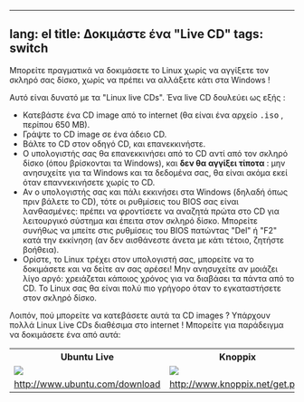 
---
lang: el
title: Δοκιμάστε ένα "Live CD"
tags: switch
---

Μπορείτε πραγματικά να δοκιμάσετε το Linux χωρίς να αγγίξετε τον 
σκληρό σας δίσκο, χωρίς να πρέπει να αλλάξετε κάτι στα Windows !

Αυτό είναι δυνατό με τα "Linux live CDs". Ένα live CD δουλεύει ως εξής :

<ul>

<li>Κατεβάστε ένα CD image από το internet (θα είναι ένα αρχείο <tt>.iso</tt> , 
περίπου 650 MB). </li>

<li>Γράψτε το CD image σε ένα άδειο CD.</li>

<li>Βάλτε το CD στον οδηγό CD, και επανεκκινήστε.</li>

<li>Ο υπολογιστής σας θα επανεκκινήσει από το CD αντί από τον σκληρό δίσκο 
(όπου βρίσκονται τα Windows), και <b>δεν θα αγγίξει τίποτα</b> : 
μην ανησυχείτε για τα Windows και τα δεδομένα σας, θα είναι ακόμα εκεί όταν 
επαννεκινήσετε χωρίς το CD. </li>

<li>Αν ο υπολογιστής σας και πάλι εκκινήσει στα Windows (δηλαδή όπως πριν βάλετε το CD), 
τότε οι ρυθμίσεις του BIOS σας είναι λανθασμένες: πρέπει να φροντίσετε 
να αναζητά πρώτα στο CD για λειτουργικό σύστημα και έπειτα στον σκληρό δίσκο. 
Μπορείτε συνήθως να μπείτε στις ρυθμίσεις του BIOS πατώντας "Del" ή "F2" 
κατά την εκκίνηση (αν δεν αισθάνεστε άνετα με κάτι τέτοιο, ζητήστε βοήθεια). </li>

<li>Ορίστε, το Linux τρέχει στον υπολογιστή σας, μπορείτε να το δοκιμάσετε και να δείτε 
αν σας αρέσει! Μην ανησυχείτε αν μοιάζει λίγο αργό: χρειάζεται κάποιος χρόνος για να 
διαβάσει τα πάντα από το CD. Το Linux σας θα είναι πολύ πιο γρήγορο όταν το εγκαταστήσετε
στον σκληρό δίσκο.
</li>

</ul>

Λοιπόν, πού μπορείτε να κατεβάσετε αυτά τα CD images ? Υπάρχουν πολλά 
Linux Live CDs διαθέσιμα στο internet ! Μπορείτε για παράδειγμα να δοκιμάσετε ένα από αυτά:

<table cols="2">
<tr>
<th>Ubuntu Live</th>
<th>Knoppix</th>
</tr>

<tr>
<td><a href="Images/ubuntu.png"><img src="Images/ubuntu_thumbnail.png" /></a></td>
<td><a href="Images/knoppix.png"><img src="Images/knoppix_thumbnail.png" /></a></td>
</tr>

<tr>
<td><a 
href="http://www.ubuntu.com/download">http://www.ubuntu.com/download</a></td>
<td><a 
href="http://www.knoppix.net/get.php">http://www.knoppix.net/get.php</a></td>
</tr>

</table>

